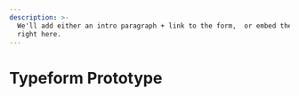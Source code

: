 ```yaml
---
description: >-
  We'll add either an intro paragraph + link to the form,  or embed the form
  right here.
---
```


# Typeform Prototype

